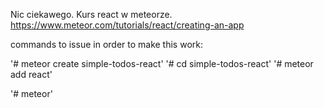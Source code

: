 Nic ciekawego. Kurs react w meteorze.
https://www.meteor.com/tutorials/react/creating-an-app

commands to issue in order to make this work:

'# meteor create simple-todos-react'
'# cd simple-todos-react'
'# meteor add react'

'# meteor'
